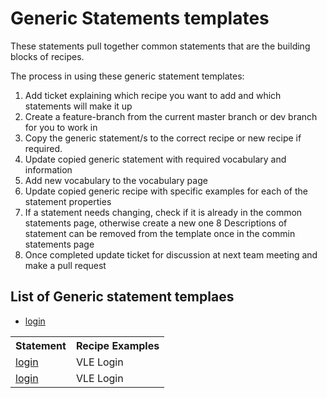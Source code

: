 # Generic Statements templates

These statements pull together common statements that are the building blocks of recipes. 

The process in using these generic statement templates:

1. Add ticket explaining which recipe you want to add and which statements will make it up
2. Create a feature-branch from the current master branch or dev branch for you to work in
3. Copy the generic statement/s to the correct recipe or new recipe if required.
4. Update copied generic statement with required vocabulary and information
5. Add new vocabulary to the vocabulary page
6. Update copied generic recipe with specific examples for each of the statement properties
7. If a statement needs changing, check if it is already in the common statements page, otherwise create a new one
8 Descriptions of statement can be removed from the template once in the commin statements page
9. Once completed update ticket for discussion at next team meeting and make a pull request


## List of Generic statement templaes

- [login](login.md)

<table>
<tr><th>Statement</th><th>Recipe Examples</th></tr>
<tr>
<td><a href="login.md">login<a></td><td><href="recipes/vle/login.md#actor">VLE Login</td>
</tr><tr>
<td><a href="logout.md">login<a></td><td><href="recipes/vle/logout.md#actor">VLE Login</td>
</table>